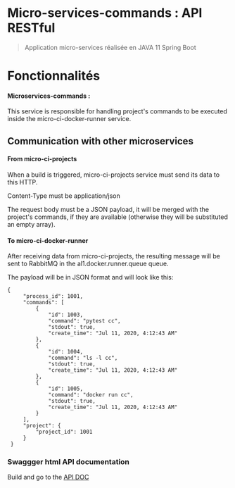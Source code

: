 # Micro-services-commands : API RESTful

> Application micro-services réalisée en JAVA 11 Spring Boot

# Fonctionnalités
#### Microservices-commands :
This service is responsible for handling project's commands to be executed inside the micro-ci-docker-runner service.
## Communication with other microservices
#### From micro-ci-projects
When a build is triggered, micro-ci-projects service must send its data to this HTTP.

Content-Type must be application/json

The request body must be a JSON payload, it will be merged with the project's commands, if they are available (otherwise they will be substituted an empty array).

#### To micro-ci-docker-runner
After receiving data from micro-ci-projects, the resulting message will be sent to RabbitMQ in the al1.docker.runner.queue queue.

The payload will be in JSON format and will look like this:

```
{
     "process_id": 1001,
     "commands": [
         {
             "id": 1003,
             "command": "pytest cc",
             "stdout": true,
             "create_time": "Jul 11, 2020, 4:12:43 AM"
         },
         {
             "id": 1004,
             "command": "ls -l cc",
             "stdout": true,
             "create_time": "Jul 11, 2020, 4:12:43 AM"
         },
         {
             "id": 1005,
             "command": "docker run cc",
             "stdout": true,
             "create_time": "Jul 11, 2020, 4:12:43 AM"
         }
     ],
     "project": {
         "project_id": 1001
     }
 }
```

### Swaggger html API documentation
Build and go to the [API DOC](micro-ci.westus2.cloudapp.azure.com:40501/al1.commands-ci/swagger-ui.html#/)
